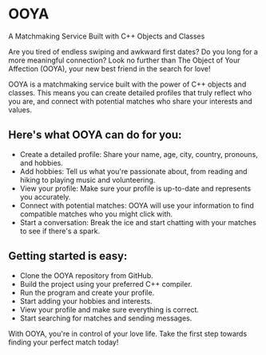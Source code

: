 # OOYA
A Matchmaking Service Built with C++ Objects and Classes

Are you tired of endless swiping and awkward first dates? Do you long for a more meaningful connection? Look no further than The Object of Your Affection (OOYA), your new best friend in the search for love!

OOYA is a matchmaking service built with the power of C++ objects and classes. This means you can create detailed profiles that truly reflect who you are, and connect with potential matches who share your interests and values.

## Here's what OOYA can do for you:
- Create a detailed profile: Share your name, age, city, country, pronouns, and hobbies.
- Add hobbies: Tell us what you're passionate about, from reading and hiking to playing music and volunteering.
- View your profile: Make sure your profile is up-to-date and represents you accurately.
- Connect with potential matches: OOYA will use your information to find compatible matches who you might click with.
- Start a conversation: Break the ice and start chatting with your matches to see if there's a spark.

## Getting started is easy:
- Clone the OOYA repository from GitHub.
- Build the project using your preferred C++ compiler.
- Run the program and create your profile.
- Start adding your hobbies and interests.
- View your profile and make sure everything is correct.
- Start searching for matches and sending messages.

With OOYA, you're in control of your love life. Take the first step towards finding your perfect match today!
